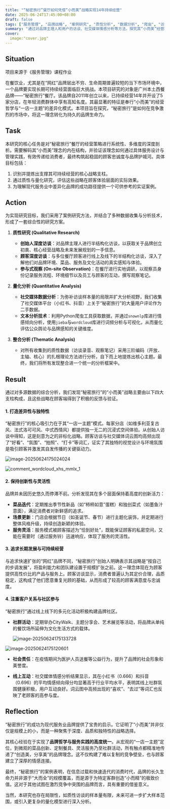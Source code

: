```yaml
---
title: "“秘密旅行”餐厅如何凭借“小而美”战略实现14年持续经营"
date: 2025-06-24T17:45:00+08:00
draft: false
tags: ["服务管理", "品牌战略", "案例研究", "质性分析", "数据分析", "爬虫", "访谈"]
summary: "通过对品牌主理人和用户的访谈、社交媒体情感分析等方法，探究其“小而美”经营理念如何通过差异化、创新性、可持续发展及社群参与四大支柱，实现长达14年的可持续经营。"
cover:
  image:"cover.jpg"
---
```


## Situation

项目来源于《服务管理》课程作业

在餐饮业，尤其是在“网红”品牌层出不穷、生命周期普遍较短的当下市场环境中，一个品牌要实现长期可持续经营面临巨大挑战。本项目研究的对象是广州本土西餐品牌——“秘密旅行”餐厅。该品牌自2011年创立以来，已持续经营14年并开设了5家分店，在年轻消费群体中享有高知名度。其最显著的特征是奉行“小而美”的经营哲学与“一店一主题”的差异化模式。本项目旨在探究，“秘密旅行”是如何在竞争激烈的市场中，将这一理念转化为持久的品牌生命力。

## Task

本研究的核心任务是对“秘密旅行”餐厅的经营策略进行系统性、多维度的深度剖析。需要解码其“小而美”理念的内在结构，并验证该理念如何通过具体服务设计与管理实践，有效传递给消费者，最终构筑起稳固的顾客忠诚度与品牌护城河。具体目标包括：
1.  识别并提炼出支撑其可持续经营的核心战略支柱。
2.  通过质性与量化研究，评估这些战略在顾客体验层面的实际效果。
3.  为理解现代服务业中差异化品牌的成功路径提供一个可供参考的实证案例。

## Action

为实现研究目标，我们采用了案例研究方法，并结合了多种数据收集与分析技术，形成了一套综合性的研究方案。

1.  **质性研究 (Qualitative Research)**
    *   **创始人深度访谈**：对品牌主理人进行半结构化访谈，以获取关于品牌创立初衷、核心经营战略及未来发展规划的一手信息。
    *   **顾客深度访谈**：与多位餐厅顾客进行线上及线下的半结构化访谈，深入了解他们对品牌环境、菜品、服务及文化活动的真实感知与体验。
    *   **参与式观察 (On-site Observation)**：在餐厅进行实地调研，以观察员身份记录服务流程、环境细节以及员工与顾客的互动，撰写观察笔记。

2.  **量化分析 (Quantitative Analysis)**
    *   **社交媒体数据分析**：为弥补访谈样本量的局限并扩大分析视野，我们收集了社交媒体平台（小红书、抖音）上关于“秘密旅行”的大量用户评论作为二手数据。
    *   **文本分析技术**：利用Python爬虫工具获取数据，并通过`snownlp`库进行情感倾向分析，使用`jieba`与`wordcloud`库进行词频分析与可视化，从而量化评估公众舆论与品牌感知的关键维度。

3.  **整合分析 (Thematic Analysis)**
    *   对所有收集到的质性数据（访谈录音、观察笔记）采用三阶编码（开放、主轴、核心）的扎根理论方法进行分析，自下而上地提炼出核心主题。最终，我们将所有发现整合进一个统一的分析框架中。

## Result

通过对多源数据的综合分析，我们发现“秘密旅行”的“小而美”战略主要由以下四大支柱构成，且这些战略在顾客端得到了积极的反馈与验证。

#### 1. 打造差异性与独特性 
“秘密旅行”的核心吸引力在于其“一店一主题”模式。每家分店（如维多利亚复古风、法式洛可可风、中式西情风）都提供独一无二的沉浸式空间体验。从创始人访谈中得知，这是刻意为之的非标化战略。顾客访谈与社交媒体词云图均高频出现了“好看”、“氛围”、“拍照”、“打卡”等词汇，证实了其独特的视觉设计与环境氛围是吸引顾客并激发其自发传播的关键驱动力。

![image-20250624175024024](./assets/image-20250624175024024.png)

![comment_wordcloud_xhs_mmlx_1](./assets/comment_wordcloud_xhs_mmlx_1.png)

#### 2. 保持创新性与灵活性

品牌并未因历史悠久而停滞不前。分析发现其在多个层面保持着高度的创新活力：
*   **菜品迭代**：定期推出季节性新品（如“柿柿如意”蛋糕）和独创菜式（如墨鱼汁意面），满足消费者对新鲜感的追求。
*   **场景更新**：门店会根据节日（如圣诞节、春节）进行主题化装饰，并定期进行整体风格升级，持续创造新颖的体验。
*   **服务灵活**：服务模式被顾客描述为“恰到好处”，既能保证顾客的私密空间，又能在需要时（通过服务铃）迅速响应，体现了服务的灵活性。

#### 3. 追求长期发展与可持续经营 
与追求快速扩张的“网红”品牌不同，“秘密旅行”创始人明确表示其战略是“按自己的步调发展”，将盈利能力和团队建设置于规模扩张之前。这一理念体现在为顾客提供高性价比的产品与服务上。顾客访谈显示，消费者普遍认为其定价合理，品质稳定，这构成了他们愿意重复光顾的基础，从而形成了较高的顾客满意度与忠诚度。

#### 4. 注重客户关系与社区参与 
“秘密旅行”通过线上线下的多元化活动积极构建品牌社区。
* **社群活动**：定期举办CityWalk、主题分享会、艺术展览等活动，将品牌从单纯的餐饮场所延伸为文化生活方式的载体。

  ![image-20250624175133728](./assets/image-20250624175133728.png)

![image-20250624175120601](./assets/image-20250624175120601.png)

*   **社会责任**：在疫情期间为医护人员送餐等公益行为，提升了品牌的社会形象和美誉度。

*   **线上互动**：社交媒体情感分析结果显示，其在小红书（0.666）和抖音（0.696）的平均情感倾向得分均显著高于行业平均水平，表明其线上社群氛围健康积极，用户互动良好。词云图中高频出现的“喜欢”、“去过”等词汇也反映了老顾客的高参与度。

## Reflection

“秘密旅行”的成功为现代服务业品牌提供了宝贵的启示。它证明了“小而美”并非仅仅是规模上的小，而是一种聚焦于深度、品质和独特性的战略选择。

其核心经验在于实现了**品牌哲学与服务实践的高度统一**。从宏观的“一店一主题”定位，到微观的菜品创新、定制餐具、灵活服务乃至社群活动，所有触点都精准地传递了“创造美，分享美”的品牌理念。这不仅构建了难以复制的竞争壁垒，也与顾客建立了深厚的情感连接。

最终，“秘密旅行”的案例表明，在信息过载和快速迭代的消费时代，品牌的长久生命力并非源于“大而全”的规模覆盖，而是源于为特定客群创造“小而精”的极致价值。这对于其他试图在激烈竞争中突围的品牌而言，具有重要的借鉴意义。

当然，本研究也存在局限性，如质性访谈的样本量有限，未来可进一步扩大样本范围，或引入更复杂的量化模型进行深入分析。